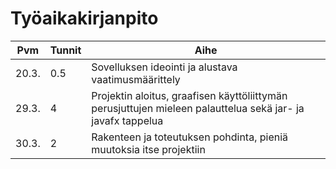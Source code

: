 # Työaikakirjanpito

Pvm | Tunnit | Aihe
------|------|------------------------------------------------
20.3. | 0.5 | Sovelluksen ideointi ja alustava vaatimusmäärittely
29.3. | 4   | Projektin aloitus, graafisen käyttöliittymän perusjuttujen mieleen palauttelua sekä jar- ja javafx tappelua
30.3. | 2   | Rakenteen ja toteutuksen pohdinta, pieniä muutoksia itse projektiin
